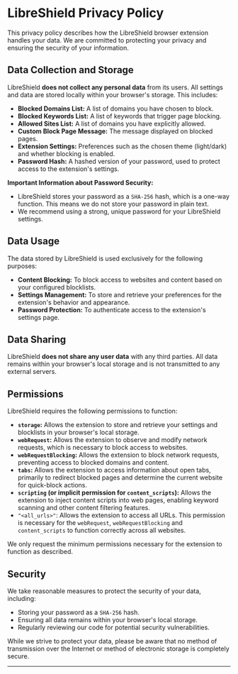 # LibreShield Privacy Policy

This privacy policy describes how the LibreShield browser extension handles your data. We are committed to protecting your privacy and ensuring the security of your information.

## Data Collection and Storage

LibreShield **does not collect any personal data** from its users. All settings and data are stored locally within your browser's storage. This includes:

*   **Blocked Domains List:** A list of domains you have chosen to block.
*   **Blocked Keywords List:** A list of keywords that trigger page blocking.
*   **Allowed Sites List:** A list of domains you have explicitly allowed.
*   **Custom Block Page Message:** The message displayed on blocked pages.
*   **Extension Settings:** Preferences such as the chosen theme (light/dark) and whether blocking is enabled.
*   **Password Hash:** A hashed version of your password, used to protect access to the extension's settings.

**Important Information about Password Security:**

*   LibreShield stores your password as a `SHA-256` hash, which is a one-way function. This means we do not store your password in plain text.
*   We recommend using a strong, unique password for your LibreShield settings.

## Data Usage

The data stored by LibreShield is used exclusively for the following purposes:

*   **Content Blocking:** To block access to websites and content based on your configured blocklists.
*   **Settings Management:** To store and retrieve your preferences for the extension's behavior and appearance.
*   **Password Protection:** To authenticate access to the extension's settings page.

## Data Sharing

LibreShield **does not share any user data** with any third parties. All data remains within your browser's local storage and is not transmitted to any external servers.

## Permissions

LibreShield requires the following permissions to function:

*   **`storage`:**  Allows the extension to store and retrieve your settings and blocklists in your browser's local storage.
*   **`webRequest`:** Allows the extension to observe and modify network requests, which is necessary to block access to websites.
*   **`webRequestBlocking`:** Allows the extension to block network requests, preventing access to blocked domains and content.
*   **`tabs`:** Allows the extension to access information about open tabs, primarily to redirect blocked pages and determine the current website for quick-block actions.
*   **`scripting` (or implicit permission for `content_scripts`):** Allows the extension to inject content scripts into web pages, enabling keyword scanning and other content filtering features.
*   `"<all_urls>"`: Allows the extension to access all URLs. This permission is necessary for the `webRequest`, `webRequestBlocking` and `content_scripts` to function correctly across all websites.

We only request the minimum permissions necessary for the extension to function as described.

## Security

We take reasonable measures to protect the security of your data, including:

*   Storing your password as a `SHA-256` hash.
*   Ensuring all data remains within your browser's local storage.
*   Regularly reviewing our code for potential security vulnerabilities.

While we strive to protect your data, please be aware that no method of transmission over the Internet or method of electronic storage is completely secure.

---